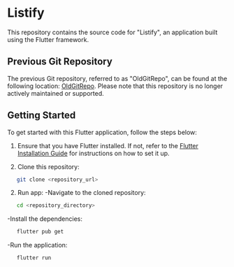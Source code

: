 # Listify

This repository contains the source code for "Listify", an application built using the Flutter framework.

## Previous Git Repository

The previous Git repository, referred to as "OldGitRepo", can be found at the following location: [OldGitRepo]([https://github.com/username/OldGitRepo](https://github.com/hanhkiet/done.git)). Please note that this repository is no longer actively maintained or supported.

## Getting Started

To get started with this Flutter application, follow the steps below:

1. Ensure that you have Flutter installed. If not, refer to the [Flutter Installation Guide](https://flutter.dev/docs/get-started/install) for instructions on how to set it up.

2. Clone this repository:
```bash
   git clone <repository_url>
```

2. Run app:
-Navigate to the cloned repository:
```bash
   cd <repository_directory>
```
-Install the dependencies:
```bash
   flutter pub get
```
-Run the application:
```bash
   flutter run
```

